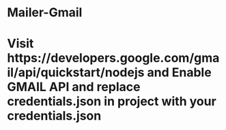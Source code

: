 # Mailer-Gmail<br>
<h1>Visit https://developers.google.com/gmail/api/quickstart/nodejs and Enable GMAIL API and replace credentials.json in project with your credentials.json <br>
